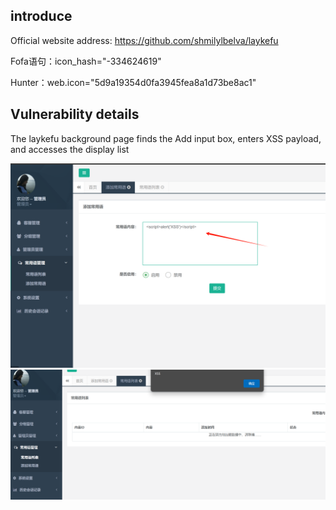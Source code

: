## introduce

Official website address: https://github.com/shmilylbelva/laykefu

Fofa语句：icon_hash="-334624619"

Hunter：web.icon="5d9a19354d0fa3945fea8a1d73be8ac1"



## Vulnerability details

The laykefu background page finds the Add input box, enters XSS payload, and accesses the display list


![Alt text](laykefu_xss.assets/1705584900360.jpg)
![Alt text](laykefu_xss.assets/1705584927252.jpg)

